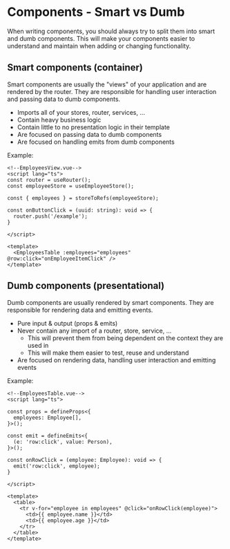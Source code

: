 # Components - Smart vs Dumb

When writing components, you should always try to split them into smart and dumb components.
This will make your components easier to understand and maintain when adding or changing functionality.

## Smart components (container)
Smart components are usually the "views" of your application and are rendered by the router. They are responsible for handling user interaction and passing data to dumb components.

- Imports all of your stores, router, services, ...
- Contain heavy business logic
- Contain little to no presentation logic in their template
- Are focused on passing data to dumb components
- Are focused on handling emits from dumb components

Example:
```vue
<!--EmployeesView.vue-->
<script lang="ts">
const router = useRouter();
const employeeStore = useEmployeeStore();

const { employees } = storeToRefs(employeeStore);

const onButtonClick = (uuid: string): void => {
  router.push('/example');
}

</script>

<template>
  <EmployeesTable :employees="employees" @row:click="onEmployeeItemClick" />
</template>
```

## Dumb components (presentational)
Dumb components are usually rendered by smart components. They are responsible for rendering data and emitting events.

- Pure input & output (props & emits)
- Never contain any import of a router, store, service, ...
    - This will prevent them from being dependent on the context they are used in
    - This will make them easier to test, reuse and understand
- Are focused on rendering data, handling user interaction and emitting events

Example:
```vue
<!--EmployeesTable.vue-->
<script lang="ts">

const props = defineProps<{
  employees: Employee[],
}>();

const emit = defineEmits<{
  (e: 'row:click', value: Person),
}>();

const onRowClick = (employee: Employee): void => {
  emit('row:click', employee);
}

</script>

<template>
  <table>
    <tr v-for="employee in employees" @click="onRowClick(employee)">
      <td>{{ employee.name }}</td>
      <td>{{ employee.age }}</td>
    </tr>
  </table>
</template>
```
